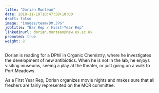 ```yaml
---
title: "Dorian Muntean"
date: 2018-11-19T10:47:58+10:00
draft: false
image: "images/team/DM.JPG"
jobtitle: "Bar Rep / First-Year Rep"
linkedinurl: dorian.muntean@new.ox.ac.uk
promoted: true
weight: 8
---
```


Dorian is reading for a DPhil in Organic Chemistry, where he investigates the development of new antibiotics. When he is not in the lab, he enjoys visiting museums, seeing a play at the theater, or just going on a walk to Port Meadows. 

As a First Year Rep, Dorian organizes movie nights and makes sure that all freshers are fairly represented on the MCR committee.  

